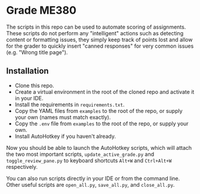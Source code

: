 # Grade ME380

The scripts in this repo can be used to automate scoring of assignments. These scripts do not perform any "intelligent" actions such as detecting content or formatting issues, they simply keep track of points lost and allow for the grader to quickly insert "canned responses" for very common issues (e.g. "Wrong title page").

## Installation

- Clone this repo.
- Create a virtual environment in the root of the cloned repo and activate it in your IDE.
- Install the requirements in `requirements.txt`.
- Copy the YAML files from `examples` to the root of the repo, or supply your own (names must match exactly).
- Copy the `.env` file from `examples` to the root of the repo, or supply your own.
- Install AutoHotkey if you haven't already.

Now you should be able to launch the AutoHotkey scripts, which will attach the two most important scripts, `update_active_grade.py` and `toggle_review_pane.py` to keyboard shortcuts `Alt+W` and `Ctrl+Alt+W` respectively.

You can also run scripts directly in your IDE or from the command line. Other useful scripts are `open_all.py`, `save_all.py`, and `close_all.py`.
